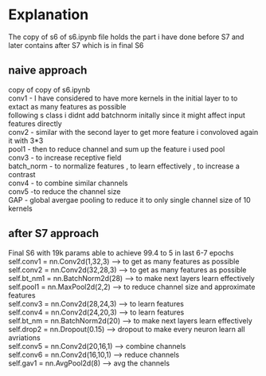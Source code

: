 # Explanation
The copy of s6 of s6.ipynb file holds the part i have done before S7 and later contains after S7 which is in final S6

## naive approach
copy of copy of s6.ipynb <br/>
conv1 - I have considered to have more kernels in the initial layer to to extact as many features as possible <br/>
            following s class i didnt add batchnorm initally since it might affect input features directly <br/>
conv2 - similar with the second layer to get more feature i convoloved again it with 3*3 <br/>
pool1 - then to reduce channel and sum up the feature i used pool <br/>
conv3 - to increase receptive field <br/>
batch_norm - to normalize features , to learn effectively , to increase a contrast <br/>
conv4 - to combine similar channels <br/>
conv5 -to reduce the channel size <br/>
GAP - global avergae pooling to reduce it to only single channel size of 10 kernels <br/>

## after S7 approach
Final S6 with 19k params able to achieve 99.4 to 5 in last 6-7 epochs <br/>
self.conv1 = nn.Conv2d(1,32,3)      --> to get as many features as possible <br/>
self.conv2 = nn.Conv2d(32,28,3)     --> to get as many features as possible <br/>
self.bt_nm1 = nn.BatchNorm2d(28)    --> to make next layers learn effectively <br/>
self.pool1 = nn.MaxPool2d(2,2)      --> to reduce channel size and approximate features <br/>
self.conv3 = nn.Conv2d(28,24,3)     --> to learn features <br/>
self.conv4 = nn.Conv2d(24,20,3)     --> to learn features <br/>
self.bt_nm = nn.BatchNorm2d(20)     --> to make next layers learn effectively <br/>
self.drop2 = nn.Dropout(0.15)       --> dropout to make every neuron learn all avriations <br/>
self.conv5 = nn.Conv2d(20,16,1)     --> combine channels <br/>
self.conv6 = nn.Conv2d(16,10,1)     --> reduce channels <br/>
self.gav1 = nn.AvgPool2d(8)         --> avg the channels <br/>


